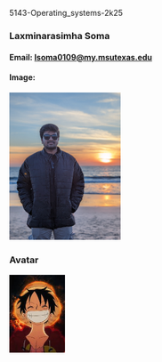 5143-Operating_systems-2k25
### Laxminarasimha Soma
#### Email: lsoma0109@my.msutexas.edu

#### Image:

<img src= https://github.com/laxminarasimha0901/CMPS-5243-Algorithm-Analysis/blob/main/PXL_20231226_004129745.PORTRAIT.jpg width="200">

### Avatar 
<img src= https://github.com/laxminarasimha0901/CMPS-5243-Algorithm-Analysis/blob/main/Assignments/luffy2.jpg width="100">
